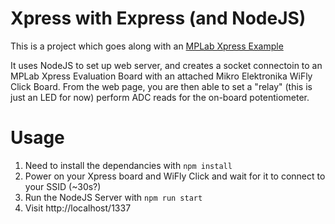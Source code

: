 # Xpress with Express (and NodeJS)

This is a project which goes along with an [MPLab Xpress Example](http://link)

It uses NodeJS to set up web server, and creates a socket connectoin to an MPLab Xpress Evaluation Board with an attached Mikro Elektronika WiFly Click Board. 
From the web page, you are then able to set a "relay" (this is just an LED for now) perform ADC reads for the on-board potentiometer.   

# Usage
1. Need to install the dependancies with `npm install`
2. Power on your Xpress board and WiFly Click and wait for it to connect to your SSID (~30s?)
3. Run the NodeJS Server with `npm run start`
4. Visit http://localhost/1337
